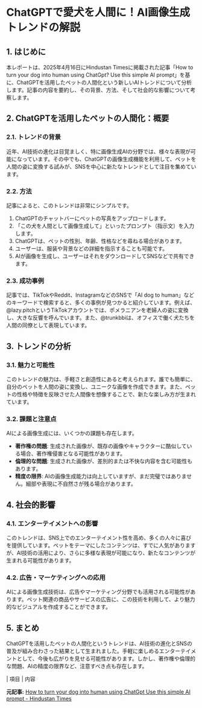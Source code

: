 # ChatGPTで愛犬を人間に！AI画像生成トレンドの解説

## 1. はじめに

本レポートは、2025年4月16日にHindustan Timesに掲載された記事「How to turn your dog into human using ChatGpt? Use this simple AI prompt」を基に、ChatGPTを活用したペットの人間化という新しいAIトレンドについて分析します。記事の内容を要約し、その背景、方法、そして社会的な影響について考察します。

## 2. ChatGPTを活用したペットの人間化：概要

### 2.1. トレンドの背景

近年、AI技術の進化は目覚ましく、特に画像生成AIの分野では、様々な表現が可能になっています。その中でも、ChatGPTの画像生成機能を利用して、ペットを人間の姿に変換する試みが、SNSを中心に新たなトレンドとして注目を集めています。

### 2.2. 方法

記事によると、このトレンドは非常にシンプルです。

1. ChatGPTのチャットバーにペットの写真をアップロードします。
2. 「この犬を人間として画像生成して」といったプロンプト（指示文）を入力します。
3. ChatGPTは、ペットの性別、年齢、性格などを尋ねる場合があります。
4. ユーザーは、服装や背景などの詳細を指示することも可能です。
5. AIが画像を生成し、ユーザーはそれをダウンロードしてSNSなどで共有できます。

### 2.3. 成功事例

記事では、TikTokやReddit、InstagramなどのSNSで「AI dog to human」などのキーワードで検索すると、多くの事例が見つかると紹介しています。例えば、@lazy.pitchというTikTokアカウントでは、ポメラニアンを老婦人の姿に変換し、大きな反響を呼んでいます。また、@trunkbbiは、オフィスで働く犬たちを人間の同僚として表現しています。

## 3. トレンドの分析

### 3.1. 魅力と可能性

このトレンドの魅力は、手軽さと創造性にあると考えられます。誰でも簡単に、自分のペットを人間の姿に変換し、ユニークな画像を作成できます。また、ペットの性格や特徴を反映させた人間像を想像することで、新たな楽しみ方が生まれています。

### 3.2. 課題と注意点

AIによる画像生成には、いくつかの課題も存在します。

* **著作権の問題**: 生成された画像が、既存の画像やキャラクターに酷似している場合、著作権侵害となる可能性があります。
* **倫理的な問題**: 生成された画像が、差別的または不快な内容を含む可能性もあります。
* **精度の限界**: AIの画像生成能力は向上していますが、まだ完璧ではありません。細部や表現に不自然さが残る場合があります。

## 4. 社会的影響

### 4.1. エンターテイメントへの影響

このトレンドは、SNS上でのエンターテイメント性を高め、多くの人々に喜びを提供しています。ペットをテーマにしたコンテンツは、すでに人気がありますが、AI技術の活用により、さらに多様な表現が可能になり、新たなコンテンツが生まれる可能性があります。

### 4.2. 広告・マーケティングへの応用

AIによる画像生成技術は、広告やマーケティング分野でも活用される可能性があります。ペット関連の商品やサービスの広告に、この技術を利用して、より魅力的なビジュアルを作成することができます。

## 5. まとめ

ChatGPTを活用したペットの人間化というトレンドは、AI技術の進化とSNSの普及が組み合わさった結果として生まれました。手軽に楽しめるエンターテイメントとして、今後も広がりを見せる可能性があります。しかし、著作権や倫理的な問題、AIの精度の限界など、注意すべき点も存在します。

| 項目 | 内容 

**元記事:** [How to turn your dog into human using ChatGpt Use this simple AI prompt - Hindustan Times](https://www.hindustantimes.com/world-news/us-news/how-to-turn-your-dog-into-human-using-chatgpt-use-this-simple-ai-prompt-101744769016058.html)